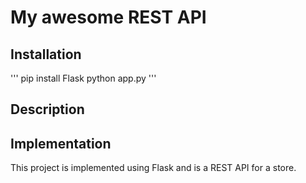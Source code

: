 # My awesome REST API

## Installation

'''
pip install Flask
python app.py
'''


## Description



## Implementation

This project is implemented using Flask and is a REST API for a store.

